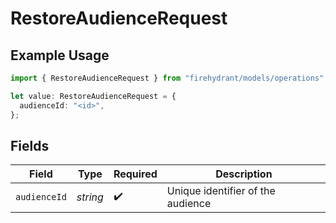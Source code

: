 # RestoreAudienceRequest

## Example Usage

```typescript
import { RestoreAudienceRequest } from "firehydrant/models/operations";

let value: RestoreAudienceRequest = {
  audienceId: "<id>",
};
```

## Fields

| Field                             | Type                              | Required                          | Description                       |
| --------------------------------- | --------------------------------- | --------------------------------- | --------------------------------- |
| `audienceId`                      | *string*                          | :heavy_check_mark:                | Unique identifier of the audience |